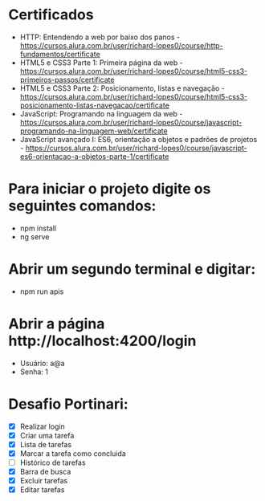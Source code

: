 # Certificados
* HTTP: Entendendo a web por baixo dos panos - https://cursos.alura.com.br/user/richard-lopes0/course/http-fundamentos/certificate
* HTML5 e CSS3 Parte 1: Primeira página da web - https://cursos.alura.com.br/user/richard-lopes0/course/html5-css3-primeiros-passos/certificate
* HTML5 e CSS3 Parte 2: Posicionamento, listas e navegação - https://cursos.alura.com.br/user/richard-lopes0/course/html5-css3-posicionamento-listas-navegacao/certificate
* JavaScript: Programando na linguagem da web - https://cursos.alura.com.br/user/richard-lopes0/course/javascript-programando-na-linguagem-web/certificate
* JavaScript avançado I: ES6, orientação a objetos e padrões de projetos - https://cursos.alura.com.br/user/richard-lopes0/course/javascript-es6-orientacao-a-objetos-parte-1/certificate

# Para iniciar o projeto digite os seguintes comandos:
* npm install
* ng serve

# Abrir um segundo terminal e digitar:
* npm run apis

# Abrir a página http://localhost:4200/login
* Usuário: a@a
* Senha: 1

# Desafio Portinari:
- [x] Realizar login 
- [x] Criar uma tarefa
- [x] Lista de tarefas
- [x] Marcar a tarefa como concluida
- [ ] Histórico de tarefas
- [x] Barra de busca 
- [x] Excluir tarefas
- [x] Editar tarefas
